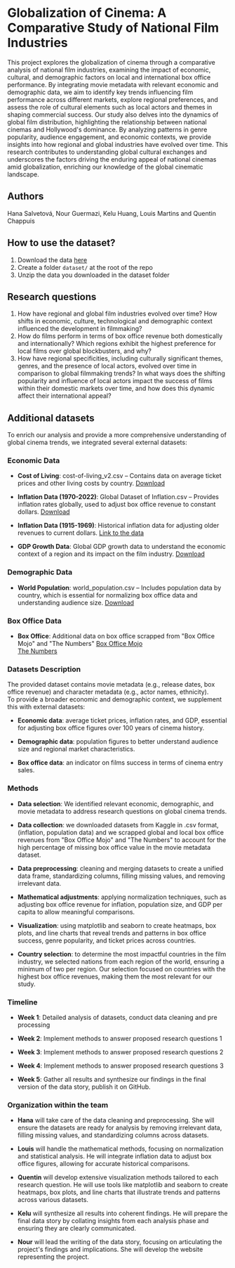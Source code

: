 # Globalization of Cinema: A Comparative Study of National Film Industries
This project explores the globalization of cinema through a comparative analysis of national film industries, examining the impact of economic, cultural, and demographic factors on local and international box office performance. By integrating movie metadata with relevant economic and demographic data, we aim to identify key trends influencing film performance across different markets, explore regional preferences, and assess the role of cultural elements such as local actors and themes in shaping commercial success. Our study also delves into the dynamics of global film distribution, highlighting the relationship between national cinemas and Hollywood's dominance. By analyzing patterns in genre popularity, audience engagement, and economic contexts, we provide insights into how regional and global industries have evolved over time. This research contributes to understanding global cultural exchanges and underscores the factors driving the enduring appeal of national cinemas amid globalization, enriching our knowledge of the global cinematic landscape.
## Authors
Hana Salvetová, Nour Guermazi, Kelu Huang, Louis Martins and Quentin Chappuis
## How to use the dataset?
1. Download the data [here](https://www.cs.cmu.edu/~ark/personas/)
2. Create a folder `dataset/` at the root of the repo
3. Unzip the data you downloaded in the dataset folder
## Research questions
1. How have regional and global film industries evolved over time? How shifts in economic, culture, technological and demographic context influenced the development in filmmaking?
2. How do films perform in terms of box office revenue both domestically and internationally? Which regions exhibit the highest preference for local films over global blockbusters, and why?
3. How have regional specificities, including culturally significant themes, genres, and the presence of local actors, evolved over time in comparison to global filmmaking trends? In what ways does the shifting popularity and influence of local actors impact the success of films within their domestic markets over time, and how does this dynamic affect their international appeal?
## Additional datasets
To enrich our analysis and provide a more comprehensive understanding of global cinema trends, we integrated several external datasets:
### Economic Data
- **Cost of Living**: cost-of-living_v2.csv – Contains data on average ticket prices and other living costs by country. 
    [Download](https://www.kaggle.com/datasets/mvieira101/global-cost-of-living)

- **Inflation Data (1970-2022)**: Global Dataset of Inflation.csv – Provides inflation rates globally, used to adjust box office revenue to constant dollars.
    [Download](https://www.kaggle.com/datasets/belayethossainds/global-inflation-dataset-212-country-19702022)

- **Inflation Data (1915-1969)**: Historical inflation data for adjusting older revenues to current dollars.
    [Link to the data](https://www.usinflationcalculator.com/inflation/historical-inflation-rates/)

- **GDP Growth Data**: Global GDP growth data to understand the economic context of a region and its impact on the film industry.
    [Download](https://www.kaggle.com/datasets/sazidthe1/world-gdp-growth)


### Demographic Data
- **World Population**: world_population.csv – Includes population data by country, which is essential for normalizing box office data and understanding audience size.
    [Download](https://www.kaggle.com/datasets/iamsouravbanerjee/world-population-dataset)


### Box Office Data 
- **Box Office**: Additional data on box office scrapped from "Box Office Mojo" and "The Numbers" 
 	[Box Office Mojo](https://www.boxofficemojo.com/)  
 	[The Numbers](https://www.the-numbers.com/)

### Datasets Description

The provided dataset contains movie metadata (e.g., release dates, box office revenue) and character metadata (e.g., actor names, ethnicity). 
<br>
To provide a broader economic and demographic context, we supplement this with external datasets:

- **Economic data**: average ticket prices, inflation rates, and GDP, essential for adjusting box office figures over 100 years of cinema history.

- **Demographic data**: population figures to better understand audience size and regional market characteristics.

- **Box office data**: an indicator on films success in terms of cinema entry sales.

### Methods

- **Data selection**: We identified relevant economic, demographic, and movie metadata to address research questions on global cinema trends.

- **Data collection**: we downloaded datasets from Kaggle in .csv format, (inflation, population data) and we scrapped global and local box office revenues from "Box Office Mojo" and "The Numbers" to account for the high percentage of missing box office value in the movie metadata dataset.

- **Data preprocessing**: cleaning and merging datasets to create a unified data frame, standardizing columns, filling missing values, and removing irrelevant data.

- **Mathematical adjustments**: applying normalization techniques, such as adjusting box office revenue for inflation, population size, and GDP per capita to allow meaningful comparisons.

- **Visualization**: using matplotlib and seaborn to create heatmaps, box plots, and line charts that reveal trends and patterns in box office success, genre popularity, and ticket prices across countries.

- **Country selection**: to determine the most impactful countries in the film industry, we selected nations from each region of the world, ensuring a minimum of two per region. Our selection focused on countries with the highest box office revenues, making them the most relevant for our study.

### Timeline

- **Week 1**: Detailed analysis of datasets, conduct data cleaning and pre processing 

- **Week 2**: Implement methods to answer proposed research questions 1

- **Week 3**: Implement methods to answer proposed research questions 2

- **Week 4**:  Implement methods to answer proposed research questions 3

- **Week 5**: Gather all results and synthesize our findings in the final version of the data story, publish it on GitHub.

### Organization within the team

- **Hana** will take care of the data cleaning and preprocessing. She will ensure the datasets are ready for analysis by removing irrelevant data, filling missing values, and standardizing columns across datasets.

- **Louis** will handle the mathematical methods, focusing on normalization and statistical analysis. He will integrate inflation data to adjust box office figures, allowing for accurate historical comparisons.

- **Quentin** will develop extensive visualization methods tailored to each research question. He will use tools like matplotlib and seaborn to create heatmaps, box plots, and line charts that illustrate trends and patterns across various datasets.

- **Kelu** will synthesize all results into coherent findings. He will prepare the final data story by collating insights from each analysis phase and ensuring they are clearly communicated.

- **Nour** will lead the writing of the data story, focusing on articulating the project's findings and implications. She will develop the website representing the project.
